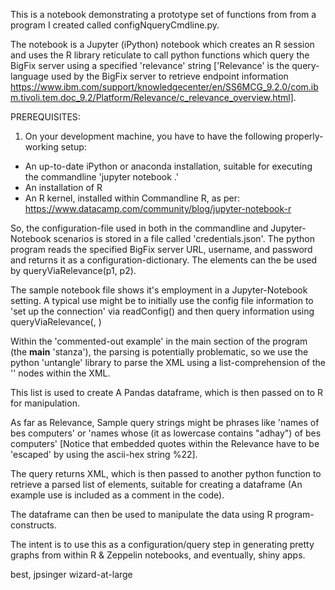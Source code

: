 This is a notebook demonstrating a prototype set of functions from from a program I created
called configNqueryCmdline.py. 

The notebook is a Jupyter (iPython) notebook which creates an R session and 
uses the R library reticulate to call python functions which query the BigFix server 
using a specified 'relevance' string ['Relevance' is the query-language used by the BigFix server
to retrieve endpoint information https://www.ibm.com/support/knowledgecenter/en/SS6MCG_9.2.0/com.ibm.tivoli.tem.doc_9.2/Platform/Relevance/c_relevance_overview.html].

PREREQUISITES:
1) On your development machine, you have to have the following properly-working setup:
- An up-to-date iPython or anaconda installation, suitable for executing the commandline 'jupyter notebook .'
- An installation of R
- An R kernel, installed within Commandline R, as per: https://www.datacamp.com/community/blog/jupyter-notebook-r

So, the configuration-file used in both in the commandline and Jupyter-Notebook scenarios is stored in a file 
called 'credentials.json'. The python program reads the specified BigFix server URL, username, and password
and returns it as a configuration-dictionary. The elements can the be used by queryViaRelevance(p1, p2).

The sample notebook file shows it's employment in a Jupyter-Notebook setting. 
A typical use might be to initially use the config file information to 'set up the connection' via
readConfig(<filename>) and then query information using queryViaRelevance(<credentials>, <relevance-string>)

Within the 'commented-out example' in the main section of the program (the __main__ 'stanza'),  the parsing 
is potentially problematic, so we use the python 'untangle' library to parse the XML using a 
list-comprehension of the '<Answer>' nodes within the XML.  

This list is used to create A Pandas dataframe, which is then passed on to R for manipulation.

As far as Relevance, Sample query strings might be phrases like 'names of bes computers' or 
'names whose (it as lowercase contains "adhay") of bes computers' [Notice that embedded quotes within
the Relevance have to be 'escaped' by using the ascii-hex string %22].

The query returns XML, which is then passed to another python function to retrieve a parsed list of
elements, suitable for creating a dataframe (An example use is included as a comment in the
code). 

The dataframe can then be used to manipulate the data using R program-constructs.

The intent is to use this as a configuration/query step in generating pretty graphs from within R & Zeppelin
notebooks, and eventually, shiny apps.

best,
jpsinger
wizard-at-large
